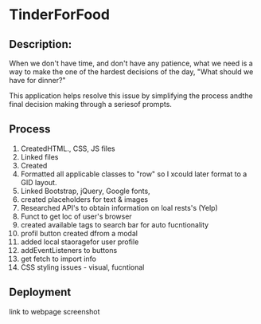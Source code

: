 # TinderForFood

## Description:
When we don't have time, and don't have any patience, what we need is a way to make the one of the hardest decisions of the day, "What should we have for dinner?"

This application helps resolve this issue by simplifying the process andthe final decision making through a seriesof prompts.




## Process
1. CreatedHTML., CSS, JS files
2. Linked files
3. Created 
4. Formatted all applicable classes to "row" so I xcould later format to a GID layout.
5. Linked Bootstrap, jQuery, Google fonts, 
6. created placeholders for text & images
7. Researched API's to obtain information on loal rests's (Yelp)
8. Funct to get loc of user's browser
9. created available tags to search bar for auto fucntionality
10. profil button created dfrom a modal
11. added local staoragefor user profile
12. addEventListeners to buttons
13. get fetch to import info
14. CSS styling issues - visual, fucntional


## Deployment
link to webpage
screenshot


